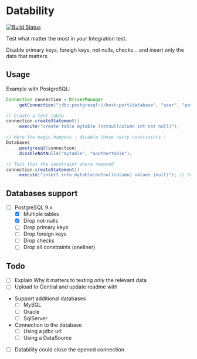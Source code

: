 # Datability

[![Build Status](https://travis-ci.org/tomsquest/datability.svg?branch=master)](https://travis-ci.org/tomsquest/datability)

Test what matter the most in your Integration test.

Disable primary keys, foreigh keys, not nulls, checks... and insert only the data that matters.

## Usage

Example with PostgreSQL:

``` java
Connection connection = DriverManager
    .getConnection("jdbc:postgresql://host:port/database", "user", "pass");

// Create a test table
connection.createStatement()
    .execute("create table mytable (notnullcolumn int not null)");

// Here the magic happens : disable those nasty constraints !
Databases
    .postgresql(connection)
    .disableNotNulls("mytable", "anothertable");

// Test that the constraint where removed
connection.createStatement()
    .execute("insert into mytable(notnullcolumn) values (null)"); // Success !
```

## Databases support

* [ ] PostgreSQL 9.x
  * [x] Multiple tables
  * [x] Drop not-nulls
  * [ ] Drop primary keys
  * [ ] Drop foreign keys
  * [ ] Drop checks
  * [ ] Drop all constraints (oneliner)

## Todo

* [ ] Explain Why it matters to testing only the relevant data
* [ ] Upload to Central and update readme with <dependency>
* Support additional databases
  * [ ] MySQL
  * [ ] Oracle
  * [ ] SqlServer
* Connection to the database
  * [ ] Using a jdbc url
  * [ ] Using a DataSource
* [ ] Datability could close the opened connection
